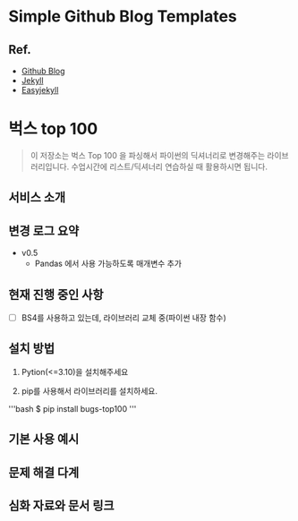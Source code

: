 # Simple Github Blog Templates

## Ref.

- [Github Blog](https://pages.github.com/)
- [Jekyll](https://jekyllrb.com/)
- [Easyjekyll](https://github.com/Halryang/jekyll-now)


# 벅스 top 100

> 이 저장소는 벅스 Top 100 을 파싱해서 파이썬의 딕셔너리로 변경해주는 라이브러리입니다.
수업시간에 리스트/딕셔너리 연습하실 때 활용하시면 됩니다.

## 서비스 소개
## 변경 로그 요약

- v0.5
    - Pandas 에서 사용 가능하도록 매개변수 추가
## 현재 진행 중인 사항
- [ ] BS4를 사용하고 있는데, 라이브러리 교체 중(파이썬 내장 함수)
## 설치 방법
1. Pytion(<=3.10)을 설치해주세요

2. pip를 사용해서 라이브러리를 설치하세요.

'''bash
$ pip install bugs-top100
'''

## 기본 사용 예시
## 문제 해결 다계
## 심화 자료와 문서 링크

